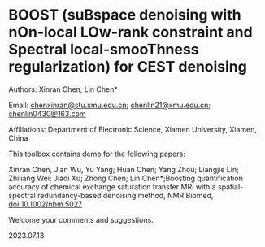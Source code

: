 # BOOST (suBspace denoising with nOn-local LOw-rank constraint and Spectral local-smooThness regularization) for CEST denoising

Authors: Xinran Chen, Lin Chen*

Email: chenxinran@stu.xmu.edu.cn; chenlin21@xmu.edu.cn; chenlin0430@163.com

Affiliations:
Department of Electronic Science, Xiamen University, Xiamen, China

This toolbox contains demo for the following papers:

Xinran Chen, Jian Wu, Yu Yang; Huan Chen; Yang Zhou; Liangjie Lin; Zhiliang Wei; Jiadi Xu; Zhong Chen; Lin Chen*;Boosting quantification accuracy of chemical exchange saturation transfer MRI with a spatial-spectral redundancy-based denoising method, NMR Biomed, [doi:10.1002/nbm.5027](http://doi.org/10.1002/nbm.5027)

Welcome your comments and suggestions.

2023.07.13
